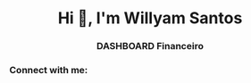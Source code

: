 <h1 align="center">Hi 👋, I'm Willyam Santos</h1>
<h3 align="center">DASHBOARD Financeiro</h3>

<h3 align="left">Connect with me:</h3>
<p align="left">
</p>
